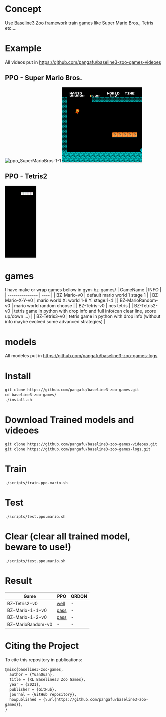 # Concept
Use [Baseline3 Zoo framework](https://github.com/DLR-RM/rl-baselines3-zoo) train games like Super Mario Bros.,  Tetris etc....

# Example
All videos put in
https://github.com/pangafu/baseline3-zoo-games-videoes

## PPO - Super Mario Bros.
![ppo_SuperMarioBros-1-1](https://github.com/pangafu/baseline3-zoo-games-videoes/raw/main/ppo/SuperMarioBros-1-1-v0.gif)
![ppo_SuperMarioBros-1-2](https://github.com/pangafu/baseline3-zoo-games-videoes/raw/main/ppo/SuperMarioBros-1-2-v0.gif)

## PPO - Tetris2
![ppo - Tetris2](https://github.com/pangafu/baseline3-zoo-games-videoes/raw/main/ppo/Tetris2-v0.gif)

# games
I have make or wrap games bellow in gym-bz-games/
|  GameName            | INFO |
| ---------------  | ---- | 
| BZ-Mario-v0        |    default mario world 1 stage 1  | 
| BZ-Mario-X-Y-v0    |    mario world X: world 1-8    Y: stage:1-4  | 
| BZ-MarioRandom-v0  |    mario world random choose  | 
| BZ-Tetris-v0       |    nes tetris   | 
| BZ-Tetris2-v0      |    tetris game in python with drop info and full info(can clear line, score up/down ...)  | 
| BZ-Tetris3-v0      |    tetris game in python with drop info (without info maybe evolved some advanced strategies) | 


# models
All modeles put in
https://github.com/pangafu/baseline3-zoo-games-logs

# Install
    git clone https://github.com/pangafu/baseline3-zoo-games.git
    cd baseline3-zoo-games/
    ./install.sh

# Download Trained models and videoes

    git clone https://github.com/pangafu/baseline3-zoo-games-videoes.git
    git clone https://github.com/pangafu/baseline3-zoo-games-logs.git
    
# Train
    ./scripts/train.ppo.mario.sh
    
    
# Test
    ./scripts/test.ppo.mario.sh
    
    
# Clear (clear all trained model, beware to use!)
    ./scripts/test.ppo.mario.sh
    
# Result
|  Game            | PPO  | QRDQN |
| ---------------  | ---- |  ---- | 
| BZ-Tetris2-v0  | [well](https://github.com/pangafu/baseline3-zoo-games-logs/tree/main/ppo/BZ-Tetris2-v0_1/) |  - |
| BZ-Mario-1-1-v0  | [pass](https://github.com/pangafu/baseline3-zoo-games-logs/tree/main/ppo/BZ-Mario-1-1-v0_1) |  - |
| BZ-Mario-1-2-v0  | [pass](https://github.com/pangafu/baseline3-zoo-games-logs/tree/main/ppo/BZ-Mario-1-2-v0_1) |  - |
| BZ-MarioRandom-v0  | - |  - |

# Citing the Project
To cite this repository in publications:

    @misc{baseline3-zoo-games,
      author = {YuanQuan},
      title = {RL Baselines3 Zoo Games},
      year = {2021},
      publisher = {GitHub},
      journal = {GitHub repository},
      howpublished = {\url{https://github.com/pangafu/baseline3-zoo-games}},
    }
